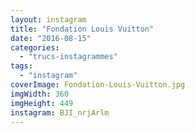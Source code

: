 ```yaml
---
layout: instagram
title: "Fondation Louis Vuitton"
date: "2016-08-15"
categories: 
  - "trucs-instagrammes"
tags: 
  - "instagram"
coverImage: Fondation-Louis-Vuitton.jpg
imgWidth: 360
imgHeight: 449
instagram: BJI_nrjArlm
---
```

